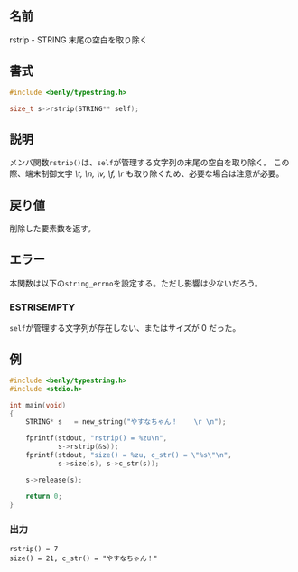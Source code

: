 ## 名前

rstrip - STRING 末尾の空白を取り除く

## 書式

```c
#include <benly/typestring.h>

size_t s->rstrip(STRING** self);
```

## 説明

メンバ関数`rstrip()`は、`self`が管理する文字列の末尾の空白を取り除く。
この際、端末制御文字 *\t, \n, \v, \f, \r* も取り除くため、必要な場合は注意が必要。

## 戻り値

削除した要素数を返す。

## エラー

本関数は以下の`string_errno`を設定する。ただし影響は少ないだろう。

### ESTRISEMPTY

`self`が管理する文字列が存在しない、またはサイズが 0 だった。

## 例

```c
#include <benly/typestring.h>
#include <stdio.h>

int main(void)
{
    STRING* s   = new_string("やすなちゃん！    \r \n");

    fprintf(stdout, "rstrip() = %zu\n",
            s->rstrip(&s));
    fprintf(stdout, "size() = %zu, c_str() = \"%s\"\n",
            s->size(s), s->c_str(s));

    s->release(s);

    return 0;
}
```

### 出力

```
rstrip() = 7
size() = 21, c_str() = "やすなちゃん！"
```
